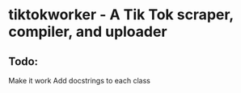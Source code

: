 # tiktokworker - A Tik Tok scraper, compiler, and uploader  

## Todo:  

Make it work
Add docstrings to each class  
